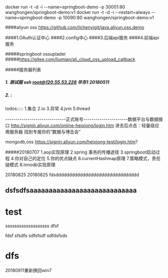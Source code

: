 
##
docker run -t -d -i --name=springboot-demo -p 30001:80 wanghongen/springboot-demo:v1
docker run -t -d -i --restart=always --name=springboot-demo -p 10090:80 wanghongen/springboot-demo:v1




####aliyun oss
https://github.com/lichenyigit/java.aliyun.oss.demo

####1.OAuth认证中心
####2.config中心
####3.后端api服务
####4.前端api服务

#####springboot ossuplader
#####https://gitee.com/liumian/ali_cloud_oss_upload_callback

#####服务器列表
##### 1. 测试服 ssh root@120.55.53.228 华东1 20180511
##### 2. :

todos:::::
1.集合
2.io
3.异常
4.jvm
5.thread


------------------------------正式账号----------------------数据平台与数据接口
http://signin.aliyun.com/online-heixiong/login.htm
进去后点击：轻量级应用服务器 找到专属你的“数据与博击会”

mongodb,oss
https://signin.aliyun.com/heixiong-test/login.htm?


#####20180707
1.aop实现原理
2.spring 事务的传播途径
3.springboot启动过程
4.你对自己的定位
5.你的优点缺点
6.currentHashmap原理
7.策略模式，责任链模式
8.innodb实现原理




20180825
20180825
fdsddddddddddddddddddddddddddddddd


dsfsdfsaaaaaaaaaaaaaaaaaaaaaaaaaaaa
---------------------------------------------------------
test
====
sssssssssssssssssss
dfsf



fdsf
sfsdfs
sdfsfsdf
sdfdsfsds

dfs
==========================

20180911重新换回win7